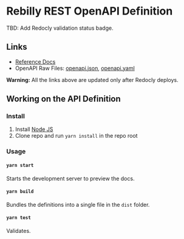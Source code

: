 # Rebilly REST OpenAPI Definition

TBD: Add Redocly validation status badge.

## Links

- [Reference Docs](https://api-reference.rebilly.com/)
- OpenAPI Raw Files: [openapi.json](https://api-reference.rebilly.com/openapi.json), [openapi.yaml](https://api-reference.rebilly.com/openapi.yaml)

**Warning:** All the links above are updated only after Redocly deploys.

## Working on the API Definition
### Install

1. Install [Node JS](https://nodejs.org/)
2. Clone repo and run `yarn install` in the repo root

### Usage

#### `yarn start`
Starts the development server to preview the docs.

#### `yarn build`
Bundles the definitions into a single file in the `dist` folder.

#### `yarn test`
Validates.
